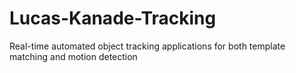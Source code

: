 # Lucas-Kanade-Tracking
Real-time automated object tracking applications for both template matching and motion detection
